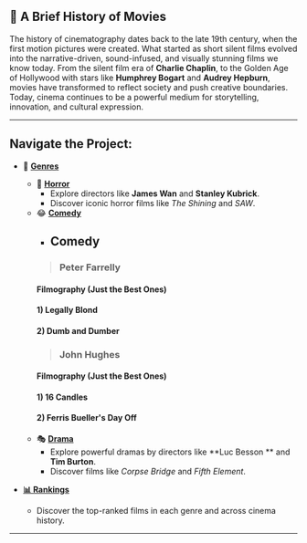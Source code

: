 ## 🎥 A Brief History of Movies

The history of cinematography dates back to the late 19th century, when the first motion pictures were created. What started as short silent films evolved into the narrative-driven, sound-infused, and visually stunning films we know today. From the silent film era of **Charlie Chaplin**, to the Golden Age of Hollywood with stars like **Humphrey Bogart** and **Audrey Hepburn**, movies have transformed to reflect society and push creative boundaries. Today, cinema continues to be a powerful medium for storytelling, innovation, and cultural expression.

---

## Navigate the Project:

- 📂 **[Genres](./genres2.md)**
  - 👻 **[Horror](./horror.md)**
    - Explore directors like **James Wan** and **Stanley Kubrick**.
    - Discover iconic horror films like *The Shining* and *SAW*.
  - 😂 **[Comedy](./genres2.md)**
    - ## Comedy
    >### Peter Farrelly 
    #### Filmography (Just the Best Ones)
    #### 1) Legally Blond
    #### 2) Dumb and Dumber 
    >### John Hughes
    #### Filmography (Just the Best Ones)
    #### 1) 16 Candles
    #### 2) Ferris Bueller's Day Off
  - 🎭 **[Drama](./drama.md)**
    - Explore powerful dramas by directors like **Luc Besson ** and **Tim Burton**.
    - Discover films like *Corpse Bridge* and *Fifth Element*.

- **[📊 Rankings](./rankings.md)**
    - Discover the top-ranked films in each genre and across cinema history.

---